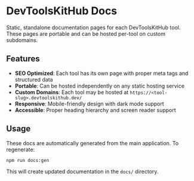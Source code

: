 # DevToolsKitHub Docs

Static, standalone documentation pages for each DevToolsKitHub tool. These pages are portable and can be hosted per-tool on custom subdomains.

## Features

- **SEO Optimized**: Each tool has its own page with proper meta tags and structured data
- **Portable**: Can be hosted independently on any static hosting service
- **Custom Domains**: Each tool may be hosted at `https://<tool-slug>.devtoolskithub.dev/`
- **Responsive**: Mobile-friendly design with dark mode support
- **Accessible**: Proper heading hierarchy and screen reader support

## Usage

These docs are automatically generated from the main application. To regenerate:

```bash
npm run docs:gen
```

This will create updated documentation in the `docs/` directory.


